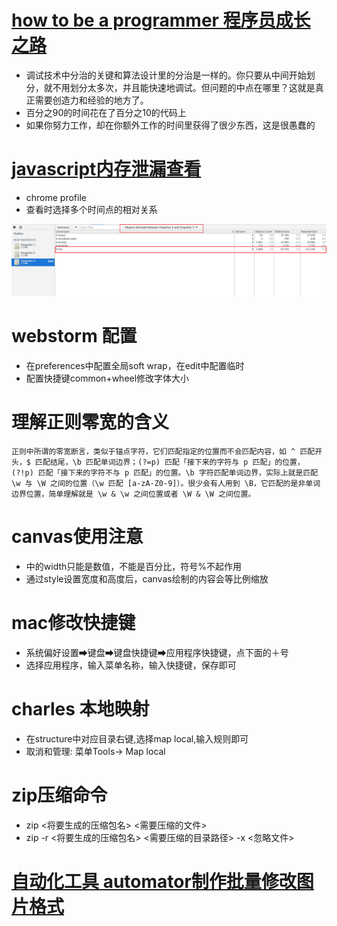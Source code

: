

# [how to be a programmer 程序员成长之路](https://github.com/ahangchen/How-to-Be-A-Programmer-CN)
- 调试技术中分治的关键和算法设计里的分治是一样的。你只要从中间开始划分，就不用划分太多次，并且能快速地调试。但问题的中点在哪里？这就是真正需要创造力和经验的地方了。
- 百分之90的时间花在了百分之10的代码上
- 如果你努力工作，却在你额外工作的时间里获得了很少东西，这是很愚蠢的


# [javascript内存泄漏查看](http://taobaofed.org/blog/2016/04/15/how-to-find-memory-leak/)
* chrome profile
* 查看时选择多个时间点的相对关系
<img src="img/chrome profile.jpg" />

# webstorm 配置
- 在preferences中配置全局soft wrap，在edit中配置临时
- 配置快捷键common+wheel修改字体大小


# 理解正则零宽的含义
    正则中所谓的零宽断言，类似于锚点字符，它们匹配指定的位置而不会匹配内容，如 ^ 匹配开头，$ 匹配结尾，\b 匹配单词边界；(?=p) 匹配「接下来的字符与 p 匹配」的位置，(?!p) 匹配「接下来的字符不与 p 匹配」的位置。\b 字符匹配单词边界，实际上就是匹配 \w 与 \W 之间的位置（\w 匹配 [a-zA-Z0-9]）。很少会有人用到 \B，它匹配的是非单词边界位置，简单理解就是 \w & \w 之间位置或者 \W & \W 之间位置。


# canvas使用注意
* <canvas width="100"></canvas> 中的width只能是数值，不能是百分比，符号%不起作用
* 通过style设置宽度和高度后，canvas绘制的内容会等比例缩放

# mac修改快捷键
* 系统偏好设置➡键盘➡键盘快捷键➡应用程序快捷键，点下面的＋号
* 选择应用程序，输入菜单名称，输入快捷键，保存即可

# charles 本地映射
* 在structure中对应目录右键,选择map local,输入规则即可
* 取消和管理: 菜单Tools-> Map local

# zip压缩命令
* zip <将要生成的压缩包名> <需要压缩的文件>
* zip -r <将要生成的压缩包名> <需要压缩的目录路径> -x <忽略文件>

# [自动化工具 automator制作批量修改图片格式](http://jingyan.baidu.com/article/7f41ececd5c16c593c095c5f.html)